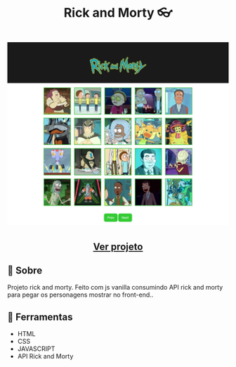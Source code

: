 <h1 align=" center"> 
    Rick and Morty 👓
</h1>

<h1>
    <img src="rickandmorty.jpeg">
</h1>

<h2 align="center">
    <a href="https://matheusnlourenco.github.io/projeto-js-crudCadastroClientes/">Ver projeto</a>
</h2>
<h2>🚨 Sobre </h2>

Projeto rick and morty. Feito com js vanilla consumindo API rick and morty para pegar os personagens mostrar no front-end..

<h2>🔨 Ferramentas </h2>

- HTML
- CSS
- JAVASCRIPT
- API Rick and Morty
